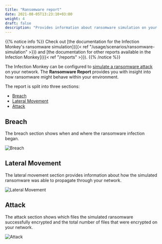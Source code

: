 ```yaml
---
title: "Ransomware report"
date: 2021-08-05T13:23:10+03:00
weight: 4
draft: false
description: "Provides information about ransomware simulation on your network"
---
```


{{% notice info %}}
Check out [the documentation for the Infection Monkey's ransomware
simulation]({{< ref "/usage/scenarios/ransomware-simulation" >}}) and [the
documentation for other reports available in the Infection Monkey]({{< ref
"/reports" >}}).
{{% /notice %}}

The Infection Monkey can be configured to [simulate a ransomware
attack](/usage/scenarios/ransomware-simulation) on your network. The
**Ransomware Report** provides you with insight into how ransomware might
behave within your environment.

The report is split into three sections:

- [Breach](#breach)
- [Lateral Movement](#lateral-movement)
- [Attack](#attack)

## Breach

The breach section shows when and where the ransomware infection began.

![Breach](/images/usage/reports/ransomware_report_1_breach.png "Breach")


## Lateral Movement

The lateral movement section provides information about how the simulated
ransomware was able to propagate through your network.


![Lateral
Movement](/images/usage/reports/ransomware_report_2_lateral_movement.png
"Lateral Movement")


## Attack

The attack section shows which files the simulated ransomware successfully
encrypted and the total number of files that were encrypted on your network.

![Attack](/images/usage/reports/ransomware_report_3_attack.png "Attack")
